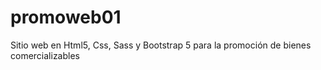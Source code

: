 # promoweb01
Sitio web en Html5, Css, Sass y Bootstrap 5 para la promoción de bienes comercializables
